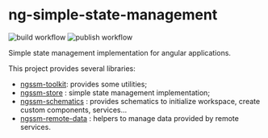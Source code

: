 # ng-simple-state-management

![build workflow](https://github.com/LionMarc/ng-simple-state-management/actions/workflows/build.yml/badge.svg)
![publish workflow](https://github.com/LionMarc/ng-simple-state-management/actions/workflows/publish.yml/badge.svg)

Simple state management implementation for angular applications.

This project provides several libraries:

- [ngssm-toolkit](/projects/ngssm-toolkit/README.md): provides some utilities;
- [ngssm-store](/projects/ngssm-store/README.md) : simple state management implementation;
- [ngssm-schematics](/projects/ngssm-schematics/README.md) : provides schematics to initialize workspace, create custom components, services...
- [ngssm-remote-data](/projects/ngssm-remote-data/README.md) : helpers to manage data provided by remote services.

